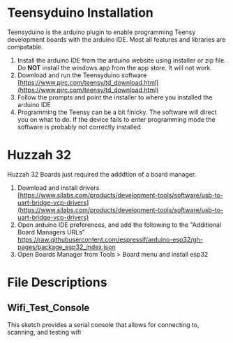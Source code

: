 # Teensyduino Installation
Teensyduino is the arduino plugin to enable programming Teensy development boards with the arduino IDE. Most all features and libraries are compatable.
1. Install the arduino IDE from the arduino website using installer or zip file. Do **NOT**  install the windows app from the app store. It will not work.
2. Download and run the Teensyduino software [https://www.pjrc.com/teensy/td_download.html](https://www.pjrc.com/teensy/td_download.html)
3. Follow the prompts and point the installer to where you installed the arduino IDE
4. Programming the Teensy can be a bit finicky. The software will direct you on what to do. If the device fails to enter programming mode the software is probably not correctly installed

# Huzzah 32
Huzzah 32 Boards just required the adddtion of a board manager. 
1. Download and install drivers [https://www.silabs.com/products/development-tools/software/usb-to-uart-bridge-vcp-drivers](https://www.silabs.com/products/development-tools/software/usb-to-uart-bridge-vcp-drivers)
2. Open arduino IDE preferences, and add the following to the "Additional Board Managers URLs" https://raw.githubusercontent.com/espressif/arduino-esp32/gh-pages/package_esp32_index.json
3. Open Boards Manager from Tools > Board menu and install esp32 

# File Descriptions
## Wifi_Test_Console
This sketch provides a serial console that allows for connecting to, scanning, and testing wifi
